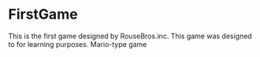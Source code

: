 FirstGame
=========
This is the first game designed by RouseBros.inc. This game was designed to 
for learning purposes.
Mario-type game
